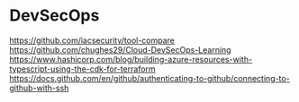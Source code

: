 # DevSecOps
https://github.com/iacsecurity/tool-compare
https://github.com/chughes29/Cloud-DevSecOps-Learning
https://www.hashicorp.com/blog/building-azure-resources-with-typescript-using-the-cdk-for-terraform
https://docs.github.com/en/github/authenticating-to-github/connecting-to-github-with-ssh
